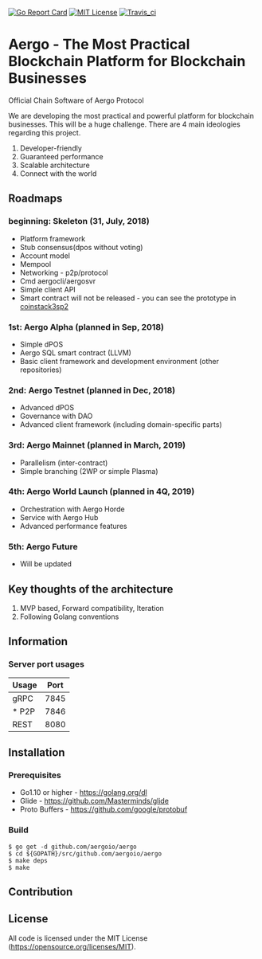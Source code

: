 [![Go Report Card](https://goreportcard.com/badge/github.com/aergoio/aergo)](https://goreportcard.com/report/github.com/aergoio/aergo)
[![MIT License](https://img.shields.io/badge/license-MIT-blue.svg)](https://opensource.org/licenses/MIT)
[![Travis_ci](https://travis-ci.org/aergoio/aergo.svg?branch=master)](https://travis-ci.org/aergoio/aergo.svg?branch=master)

# Aergo - The Most Practical Blockchain Platform for Blockchain Businesses

Official Chain Software of Aergo Protocol

We are developing the most practical and powerful platform for blockchain businesses. This will be a huge challenge. There are 4 main ideologies regarding this project.

1. Developer-friendly
2. Guaranteed performance 
3. Scalable architecture
4. Connect with the world

## Roadmaps

### beginning: Skeleton (31, July, 2018)
* Platform framework
* Stub consensus(dpos without voting)
* Account model
* Mempool
* Networking - p2p/protocol
* Cmd aergocli/aergosvr
* Simple client API
* Smart contract will not be released - you can see the prototype in [coinstack3sp2](https://github.com/coinstack/coinstackd)

### 1st: Aergo Alpha (planned in Sep, 2018)
* Simple dPOS
* Aergo SQL smart contract (LLVM)
* Basic client framework and development environment (other repositories)

### 2nd: Aergo Testnet (planned in Dec, 2018)
* Advanced dPOS
* Governance with DAO
* Advanced client framework (including domain-specific parts)

### 3rd: Aergo Mainnet (planned in March, 2019)
* Parallelism (inter-contract)
* Simple branching (2WP or simple Plasma)

### 4th: Aergo World Launch (planned in 4Q, 2019)
* Orchestration with Aergo Horde
* Service with Aergo Hub
* Advanced performance features 

### 5th: Aergo Future
* Will be updated

## Key thoughts of the architecture

1. MVP based, Forward compatibility, Iteration
2. Following Golang conventions

## Information

### Server port usages

| Usage | Port |
|-------|------|
|  gRPC | 7845 |
|*  P2P | 7846 |
|  REST | 8080 |

## Installation

### Prerequisites

* Go1.10 or higher - https://golang.org/dl
* Glide - https://github.com/Masterminds/glide
* Proto Buffers - https://github.com/google/protobuf

### Build

```
$ go get -d github.com/aergoio/aergo
$ cd ${GOPATH}/src/github.com/aergoio/aergo
$ make deps
$ make
```

## Contribution

## License

All code is licensed under the MIT License (https://opensource.org/licenses/MIT).

